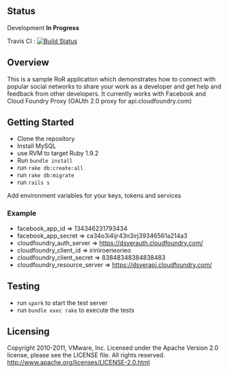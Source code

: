 ## Status

Development **In Progress**

Travis CI : [![Build Status](https://secure.travis-ci.org/ciberch/collaboration.png)](http://travis-ci.org/ciberch/collaboration)

## Overview

This is a sample RoR application which demonstrates how to connect with popular social networks to share your work as a developer
and get help and feedback from other developers. It currently works with Facebook and Cloud Foundry Proxy (OAUth 2.0 proxy for api.cloudfoundry.com)

## Getting Started

- Clone the repository
- Install MySQL
- use RVM to target Ruby 1.9.2
- Run `bundle install`
- run `rake db:create:all`
- run `rake db:migrate`
- run `rails s`

Add environment variables for your keys, tokens and services

### Example

- facebook_app_id              => 134346231793434                     
- facebook_app_secret          => ca34o3i4ijr43n3irj39346561a214a3    
- cloudfoundry_auth_server     => https://dsyerauth.cloudfoundry.com/ 
- cloudfoundry_client_id       => iririiroerieorieo                   
- cloudfoundry_client_secret   => 83848348384838483                   
- cloudfoundry_resource_server => https://dsyerapi.cloudfoundry.com/  


## Testing
- run `spork` to start the test server
- run `bundle exec rake` to execute the tests

## Licensing
Copyright 2010-2011, VMware, Inc. Licensed under the Apache Version 2.0 license, please see the LICENSE file. All rights reserved.
http://www.apache.org/licenses/LICENSE-2.0.html


